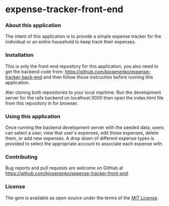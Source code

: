 # expense-tracker-front-end

### About this application

The intent of this application is to provide a simple expense tracker for the individual or an entire household to keep track their expenses.

### Installation

This is only the front-end repository for this application, you also need to get the backend code from: https://github.com/kjosenenko/expense-tracker-back-end and then follow those instruction before running this application.

Ater cloning both repositories to your local machine. Run the development server for the rails backend on localhost:3000 then open the index.html file from this repository in for browser.

### Using this application

Once running the backend development server with the seeded data, users can select a user, view that user's expenses, edit those expenses, delete them, or add new expenses. A drop down of different expense types is provided to select the appropriate account to associate each expense with.

### Contributing

Bug reports and pull requests are welcome on GitHub at https://github.com/kjosenenko/expense-tracker-front-end.

### License

The gem is available as open source under the terms of the [MIT License](https://opensource.org/licenses/MIT).
